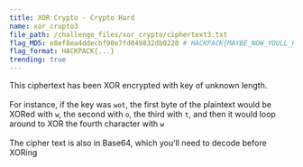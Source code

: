 ```yaml
---
title: XOR Crypto - Crypto Hard
name: xor_crupto3
file_path: /challenge_files/xor_crypto/ciphertext3.txt
flag_MD5: e8ef8ea4ddecbf90e7fd049832db0220 # HACKPACK{MAYBE_NOW_YOULL_READ_THE_TOS_;)}
flag_format: HACKPACK{...}
trending: true
---
```

This ciphertext has been XOR encrypted with key of unknown length. <br> <br>
For instance, if the key was `wot`, the first byte of the plaintext would be XORed with `w`, the second with `o`, the third with `t`, and then it would loop around to XOR the fourth character with `w` <br> <br>
The cipher text is also in Base64, which you'll need to decode before XORing

